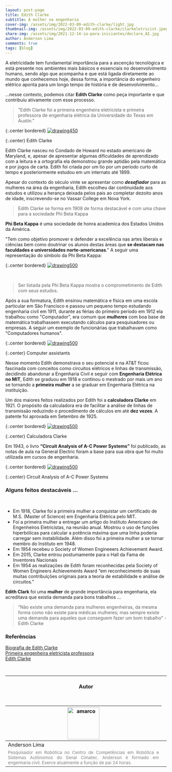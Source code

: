 ```yaml
---
layout: post-page
title: Edith Clarke
subtitle: A mulher na engenharia
cover-img: /assets/img/2022-03-09-edith-clarke/light.jpg
thumbnail-img: /assets/img/2022-03-09-edith-clarke/clarkeletricist.jpeg
share-img: /assets/img/2021-12-14-ia-para-iniciantes/declare_AI.jpg
author: Anderson Lima
comments: true
tags: [blog]
---
```


A eletricidade tem fundamental importância para a ascenção tecnológica e está presente nos ambientes mais básicos e essenciais no desenvolvimento humano, sendo algo que acompanha e que está ligada diretamente ao mundo que conhecemos hoje, dessa forma, a importância do engenheiro elétrico aponta para um longo tempo de história e de desenvolvimento...

...nesse contexto, podemos citar **Edith Clarke** como peça importante e que contribuiu ativamente com esse processo.

> "Edith Clarke foi a primeira engenheira eletricista e primeira professora de engenharia elétrica da Universidade do Texas em Austin."

{:.center bordered}
[![drawing450](../assets/img/2022-02-21-edith-clarke/edith-clarke2.jpeg)](../assets/img/2022-03-09-edith-clarke/edith-clarke2.jpeg)

{:.center}
Edith Clarke


Edith Clarke nasceu no Condado de Howard no estado americano de Maryland, e, apesar de apresentar algumas dificuldades de aprendizado com a leitura e a ortografia ela demonstrou grande aptidão pela matemática e por jogos de carta. Edith foi criada por um tio por um período curto de tempo e posteriormente estudou em um internato até 1899.

Apesar do contexto do século vinte se apresentar como ***desafiador*** para as mulheres na área da engenharia, Edith escolheu dar continuidade aos estudos e utilizou a herança deixada pelos pais ao completar dezoito anos  de idade, inscrevendo-se no Vassar College em Nova York.

> Edith Clarke se forma em 1908 de forma destacável e com uma chave para a sociedade Phi Beta Kappa

**Phi Beta Kappa** é uma sociedade de honra academica dos Estados Unidos da América. 

"Tem como objetivo promover e defender a excelência nas artes liberais e ciências bem como doutrinar os alunos destas áreas que **se destacam nas faculdades e universidades norte-americanas**." A seguir uma representação do símbolo da Phi Beta Kappa:

{:.center bordered}
[![drawing500](../assets/img/2022-02-21-edith-clarke/phi_beta_kappa.jpg)](../assets/img/2022-03-09-edith-clarke/phi_beta_kappa.jpg)

<br>

> Ser listada pela Phi Beta Kappa mostra o comprometimento de Edith com seus estudos.

Após a sua formatura, Edith ensinou matemática e física em uma escola particular em São Francisco e passou um pequeno tempo estudando engenharia civil em 1911, durante as férias do primeiro período em 1912 ela trabalhou como "Computador", era comum que ***mulheres*** com boa base de matemática trabalhassem
executando cálculos para pesquisadores ou empresas. A seguir um exemplo de funcionárias que trabalhavam como "Computadores humanos".


{:.center bordered}
[![drawing500](../assets/img/2022-02-21-edith-clarke/human_computers.jpg)](../assets/img/2022-03-09-edith-clarke/human_computers.jpg)

{:.center}
Computer assistants


Nesse momento Edith demonstrava o seu potencial e na AT&T ficou fascinada com conceitos como circuitos elétricos e linhas de transmissão, decidindo abandonar a Engenharia Civil e seguir com **Engenharia Elétrica no MIT**, Edith se graduou em 1918 e continou o mestrado por mais um ano se tornando a **primeira mulher** a se graduar em Engenharia Elétrica na instituição.

Um dos maiores feitos realizados por Edith foi a **calculadora Clarke** em 1921. O propósito da calculadora era de facilitar
a análise de linhas de transmissão reduzindo o procedimento de cálculos em até **dez vezes**. A patente foi aprovada em Setembro de 1925.

{:.center bordered}
[![drawing500](../assets/img/2022-02-21-edith-clarke/clark-calculator.jpeg)](../assets/img/2022-03-09-edith-clarke/clark-calculator.jpeg)

{:.center}
Calculadora Clarke

Em 1943, o livro **“Circuit Analysis of A-C Power Systems”** foi publicado, as notas de aula na General Electric foram a base para sua obra que foi muito utilizada em cursos de engenharia.

{:.center bordered}
[![drawing500](../assets/img/2022-02-21-edith-clarke/book2.jpg)](../assets/img/2022-03-09-edith-clarke/book2.jpg)

{:.center}
Circuit Analysis of A-C Power Systems

### Alguns feitos destacáveis ...
<br>

- Em 1918, Clarke foi a primeira mulher a conquistar um certificado de M.S. (Master of Science) em Engenharia Elétrica pelo MIT.
- Foi a primeira mulher a entregar um artigo do Instituto Americano de Engenheiros Eletricistas, na reunião anual. Mostrou o uso de funções hiperbólicas para calcular a potência máxima que uma linha poderia carregar sem instabilidade. Além disso foi a primeira mulher a se tornar membro do Instituto em 1948.
- Em 1954 recebeu o Society of Women Engineeers Achievement Award.
- Em 2015, Clarke entrou postumamente para o Hall da Fama de Inventores Nacionais
- Em 1954 as realizações de Edith foram reconhecidas pela Society of Women Engineers Achievements Award “em reconhecimento de suas muitas contribuições originais para a teoria de estabilidade e análise de circuitos.”

**Edith Clark** foi uma **mulher** de grande importância para engenharia, ela acreditava que existia demanda para bons trabalhos ...

> ”Não existe uma demanda para mulheres engenheiras, da mesma forma como não existe para médicas mulheres; mas sempre existe uma demanda para aqueles que conseguem fazer um bom trabalho” - Edith Clarke

### Referências

[Biografia de Edith Clarke](https://energiainteligenteufjf.com.br/biografia/biografia-edith-clarke/)
<br>
[Primeira engenheira eletricista professora](https://inbec.com.br/blog/edith-clarke-primeira-engenheira-eletricista-professora-engenharia-eletrica-mundo)
<br>
[Edith Clarke](https://pt.wikipedia.org/wiki/Edith_Clarke)

<br>

<hr>

<!-- autor -->
<center><h3 class="post-title">Autor</h3><br/></center>
<div class="row">
  <div class="col-xl-auto offset-xl-0 col-lg-4 offset-lg-0 center">
    <table class="table-borderless highlight">
      <thead>
        <tr>
          <th><a href="https://www.linkedin.com/in/anderson-lima-45278b1bb/" target="_blank"><img src="{{ 'assets/img/people/andersonlima-1.png' | relative_url }}" width="100" alt="amarco" class="img-fluid rounded-circle" /></a></th>
        </tr>
      </thead>
      <tbody>
        <tr class="font-weight-bolder" style="text-align: center margin-top: 0">
          <td>Anderson Lima</td>
        </tr>
        <tr style="text-align: center" >
          <td style="color: #808080; vertical-align: top; text-align: justify"><small>Pesquisador em Robótica no Centro de Competências em Robótica e Sistemas Autônomos do Senai Cimatec. Anderson é formado em engenharia civil. Exerce atualmente a função de pai 24 horas.</small></td>
          <td></td>
        </tr>
      </tbody>
    </table>
  </div>
</div>
<br>
